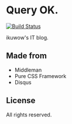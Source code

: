 Query OK.
===========================

[![Build Status](https://travis-ci.org/ikuwow/query_ok.svg?branch=source)](https://travis-ci.org/ikuwow/query_ok)

ikuwow's IT blog.

## Made from

* Middleman
* Pure CSS Framework
* Disqus

## License

All rights reserved.

